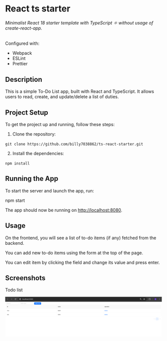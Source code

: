 # React ts starter

###### Minimalist React 18 starter template with TypeScript ⚛ without usage of create-react-app.

Configured with:

-   Webpack
-   ESLint
-   Prettier

## Description

This is a simple To-Do List app, built with React and TypeScript. It allows users to read, create, and update/delete a list of duties.

## Project Setup

To get the project up and running, follow these steps:

1. Clone the repository:

`git clone https://github.com/billy7038862/ts-react-starter.git`

2. Install the dependencies:

`npm install`

## Running the App

To start the server and launch the app, run:

npm start

The app should now be running on [http://localhost:8080](http://localhost:8080).

## Usage

On the frontend, you will see a list of to-do items (if any) fetched from the backend.

You can add new to-do items using the form at the top of the page.

You can edit item by clicking the field and change its value and press enter.

## Screenshots

Todo list

![Todolist_screenshot](./image_2024-03-18_23-05-58.png)
